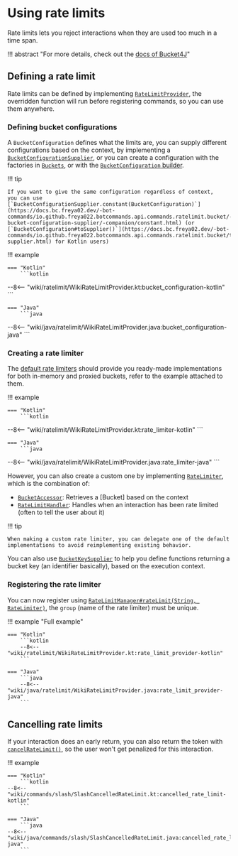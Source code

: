 # Using rate limits
Rate limits lets you reject interactions when they are used too much in a time span.

!!! abstract "For more details, check out the [docs of Bucket4J](https://bucket4j.com/8.14.0/toc.html)"

## Defining a rate limit
Rate limits can be defined by implementing [`RateLimitProvider`](https://docs.bc.freya02.dev/-bot-commands/io.github.freya022.botcommands.api.commands.ratelimit.declaration/-rate-limit-provider/index.html),
the overridden function will run before registering commands, so you can use them anywhere.

### Defining bucket configurations
A `BucketConfiguration` defines what the limits are, you can supply different configurations based on the context,
by implementing a [`BucketConfigurationSupplier`](https://docs.bc.freya02.dev/-bot-commands/io.github.freya022.botcommands.api.commands.ratelimit.bucket/-bucket-configuration-supplier/index.html), or you can create a configuration with the factories in [`Buckets`](https://docs.bc.freya02.dev/-bot-commands/io.github.freya022.botcommands.api.commands.ratelimit.bucket/-buckets/index.html),
or with the [`BucketConfiguration` builder](https://bucket4j.com/8.14.0/toc.html#bucket-bonfiguration).

!!! tip

    If you want to give the same configuration regardless of context,
    you can use [`BucketConfigurationSupplier.constant(BucketConfiguration)`](https://docs.bc.freya02.dev/-bot-commands/io.github.freya022.botcommands.api.commands.ratelimit.bucket/-bucket-configuration-supplier/-companion/constant.html) (or [`BucketConfiguration#toSupplier()`](https://docs.bc.freya02.dev/-bot-commands/io.github.freya022.botcommands.api.commands.ratelimit.bucket/to-supplier.html) for Kotlin users)

!!! example

    === "Kotlin"
        ```kotlin
--8<-- "wiki/ratelimit/WikiRateLimitProvider.kt:bucket_configuration-kotlin"
        ```

    === "Java"
        ```java
--8<-- "wiki/java/ratelimit/WikiRateLimitProvider.java:bucket_configuration-java"
        ```

### Creating a rate limiter
The [default rate limiters](https://docs.bc.freya02.dev/-bot-commands/io.github.freya022.botcommands.api.commands.ratelimit/-rate-limiter/-companion/index.html) should provide you ready-made implementations for both in-memory and proxied buckets,
refer to the example attached to them.

!!! example

    === "Kotlin"
        ```kotlin
--8<-- "wiki/ratelimit/WikiRateLimitProvider.kt:rate_limiter-kotlin"
        ```

    === "Java"
        ```java
--8<-- "wiki/java/ratelimit/WikiRateLimitProvider.java:rate_limiter-java"
        ```

However, you can also create a custom one by implementing [`RateLimiter`](https://docs.bc.freya02.dev/-bot-commands/io.github.freya022.botcommands.api.commands.ratelimit/-rate-limiter/index.html), which is the combination of:

- [`BucketAccessor`](https://docs.bc.freya02.dev/-bot-commands/io.github.freya022.botcommands.api.commands.ratelimit.bucket/-bucket-accessor/index.html): Retrieves a [Bucket] based on the context
- [`RateLimitHandler`](https://docs.bc.freya02.dev/-bot-commands/io.github.freya022.botcommands.api.commands.ratelimit.handler/-rate-limit-handler/index.html): Handles when an interaction has been rate limited (often to tell the user about it)

!!! tip

    When making a custom rate limiter, you can delegate one of the default implementations to avoid reimplementing existing behavior.

You can also use [`BucketKeySupplier`](https://docs.bc.freya02.dev/-bot-commands/io.github.freya022.botcommands.api.commands.ratelimit.bucket/-bucket-key-supplier/index.html) to help you define functions
returning a bucket key (an identifier basically), based on the execution context.

### Registering the rate limiter
You can now register using [`RateLimitManager#rateLimit(String, RateLimiter)`](https://docs.bc.freya02.dev/-bot-commands/io.github.freya022.botcommands.api.commands.ratelimit.declaration/-rate-limit-manager/rate-limit.html),
the `group` (name of the rate limiter) must be unique.

!!! example "Full example"

    === "Kotlin"
        ```kotlin
        --8<-- "wiki/ratelimit/WikiRateLimitProvider.kt:rate_limit_provider-kotlin"
        ```

    === "Java"
        ```java
        --8<-- "wiki/java/ratelimit/WikiRateLimitProvider.java:rate_limit_provider-java"
        ```

## Cancelling rate limits
If your interaction does an early return, you can also return the token with [`cancelRateLimit()`](https://docs.bc.freya02.dev/-bot-commands/io.github.freya022.botcommands.api.commands.ratelimit/-cancellable-rate-limit/cancel-rate-limit.html), 
so the user won't get penalized for this interaction.

!!! example

    === "Kotlin"
        ```kotlin
    --8<-- "wiki/commands/slash/SlashCancelledRateLimit.kt:cancelled_rate_limit-kotlin"
        ```

    === "Java"
        ```java
    --8<-- "wiki/java/commands/slash/SlashCancelledRateLimit.java:cancelled_rate_limit-java"
        ```